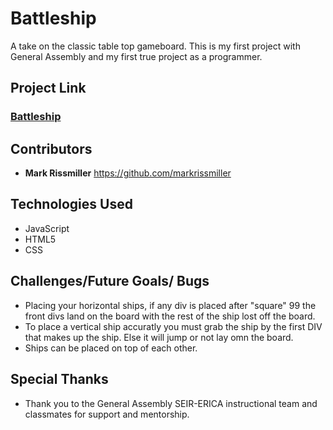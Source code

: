 # Battleship
A take on the classic table top gameboard. This is my first project with General Assembly and my first true project as a programmer. 


## Project Link
### [Battleship](https://markrissmiller.github.io/project__1/)


## Contributors
* **Mark Rissmiller** https://github.com/markrissmiller


## Technologies Used
* JavaScript
* HTML5
* CSS



## Challenges/Future Goals/ Bugs
* Placing your horizontal ships, if any div is placed after "square" 99 the front divs land on the board with the rest of the ship lost off the board.
* To place a vertical ship accuratly you must grab the ship by the first DIV that makes up the ship. Else it will jump or not lay omn the board.
* Ships can be placed on top of each other.


## Special Thanks
* Thank you to the General Assembly SEIR-ERICA instructional team and classmates for support and mentorship. 
